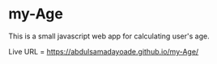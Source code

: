 # my-Age
This is a small javascript web app for calculating user's age.

Live URL = https://abdulsamadayoade.github.io/my-Age/
